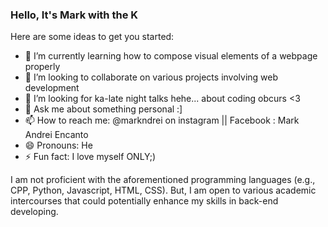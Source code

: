 ### Hello, It's Mark with the K

Here are some ideas to get you started:

- 🌱 I’m currently learning how to compose visual elements of a webpage properly
- 👯 I’m looking to collaborate on various projects involving web development
- 🤔 I’m looking for ka-late night talks hehe... about coding obcurs <3
- 💬 Ask me about something personal :]
- 📫 How to reach me: @markndrei on instagram || Facebook : Mark Andrei Encanto
- 😄 Pronouns: He
- ⚡ Fun fact: I love myself ONLY;)
  
I am not proficient with the aforementioned programming languages (e.g., CPP, Python, Javascript, HTML, CSS). But, I am open to various academic intercourses that could potentially enhance my skills in back-end developing.
